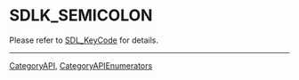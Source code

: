 # SDLK_SEMICOLON

Please refer to [SDL_KeyCode](SDL_KeyCode) for details.

----
[CategoryAPI](CategoryAPI), [CategoryAPIEnumerators](CategoryAPIEnumerators)

